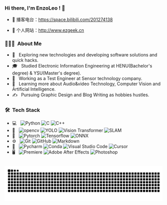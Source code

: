 ### Hi there, I'm EnzoLeo ! 🌅
- :orange_book: 播客电台：https://space.bilibili.com/201274138
 
- :hammer:  个人网站：http://www.ezgeek.cn

<h3> 👨🏻‍💻 &nbsp;About Me </h3>

- 🤔 &nbsp; Exploring new technologies and developing software solutions and quick hacks.
- 🎓 &nbsp; Studied Electronic Information Engineering at HENU(Bachelor's degree) & YSU(Master's degree).
- 💼 &nbsp; Working as a Test Engineer at Sensor technology company.
- 🌱 &nbsp; Learning more about Audio&video Technology, Computer Vision and Artificial Intelligence.
- ✍️ &nbsp; Pursuing Graphic Design and Blog Writing as hobbies hustles.

<h3> 🛠 &nbsp;Tech Stack</h3>

- 💻 &nbsp;
  ![Python](https://img.shields.io/badge/-Python-333333?style=flat&logo=python)
  ![C](https://img.shields.io/badge/-C-333333?style=flat&logo=C&logoColor=A8B9CC)
  ![C++](https://img.shields.io/badge/-C++-333333?style=flat&logo=C%2B%2B&logoColor=00599C)
- :cinema: &nbsp;
  ![opencv](https://img.shields.io/badge/-opencv-333333?style=flat&logo=opencv)
  ![YOLO](https://img.shields.io/badge/-YOLO-333333?style=flat&logo=yolo)
  ![Vision Transformer](https://img.shields.io/badge/-Vision%20Transformer-333333?style=flat&logo=transformer)
  ![SLAM](https://img.shields.io/badge/-SLAM-333333?style=flat&logo=slam)
- :satellite: &nbsp;
  ![Pytorch](https://img.shields.io/badge/-Pytorch-333333?style=flat&logo=pytorch)
  ![Tensorflow](https://img.shields.io/badge/-Tensorflow-333333?style=flat&logo=tensorflow)
  ![ONNX](https://img.shields.io/badge/-ONNX-333333?style=flat&logo=onnx)
- ⚙️ &nbsp;
  ![Git](https://img.shields.io/badge/-Git-333333?style=flat&logo=git)
  ![GitHub](https://img.shields.io/badge/-GitHub-333333?style=flat&logo=github)
  ![Markdown](https://img.shields.io/badge/-Markdown-333333?style=flat&logo=markdown)
- 🔧 &nbsp;
  ![Pycharm](https://img.shields.io/badge/-Pycharm-333333?style=flat&logo=pycharm)
  ![Conda](https://img.shields.io/badge/-Conda-333333?style=flat&logo=anaconda)
  ![Visual Studio Code](https://img.shields.io/badge/-Visual%20Studio%20Code-333333?style=flat&logo=visual-studio-code&logoColor=007ACC)
  ![Cursor](https://img.shields.io/badge/-Cursor-333333?style=flat&logo=cursor)
- 🖥 &nbsp;
  ![Premiere](https://img.shields.io/badge/-Premiere-333333?style=flat&logo=adobe-premiere-pro)
  ![Adobe After Effects](https://img.shields.io/badge/-Adobe%20After%20Effects-333333?style=flat&logo=adobe-after-effects)
  ![Photoshop](https://img.shields.io/badge/-Photoshop-333333?style=flat&logo=adobe-photoshop)

<br/>


<picture>
  <source media="(prefers-color-scheme: dark)" srcset="https://raw.githubusercontent.com/Zero-coder/Zero-coder/output/github-contribution-grid-snake-dark.svg">
  <source media="(prefers-color-scheme: light)" srcset="https://raw.githubusercontent.com/Zero-coder/Zero-coder/output/github-contribution-grid-snake.svg">
  <img alt="github contribution grid snake animation" src="https://raw.githubusercontent.com/Zero-coder/Zero-coder/output/github-contribution-grid-snake.svg">
</picture>


<!--
**EnzoLeo4real/EnzoLeo4real** is a ✨ _special_ ✨ repository because its `README.md` (this file) appears on your GitHub profile.

Here are some ideas to get you started:



- 🔭 I’m currently working on ...
- 🌱 I’m currently learning ...
- 👯 I’m looking to collaborate on ...
- 🤔 I’m looking for help with ...
- 💬 Ask me about ...
- 📫 How to reach me: ...
- 😄 Pronouns: ...
- ⚡ Fun fact: ...
-->
